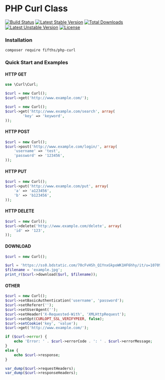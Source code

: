 # PHP Curl Class
[![Build Status](https://travis-ci.org/fifths/php-curl.svg?branch=master)](https://travis-ci.org/fifths/php-curl)
[![Latest Stable Version](https://poser.pugx.org/fifths/php-curl/v/stable)](https://packagist.org/packages/fifths/php-curl)
[![Total Downloads](https://poser.pugx.org/fifths/php-curl/downloads)](https://packagist.org/packages/fifths/php-curl)
[![Latest Unstable Version](https://poser.pugx.org/fifths/php-curl/v/unstable)](https://packagist.org/packages/fifths/php-curl)
[![License](https://poser.pugx.org/fifths/php-curl/license)](https://packagist.org/packages/fifths/php-curl)

### Installation

    composer require fifths/php-curl

### Quick Start and Examples

#### HTTP GET
```php
use \Curl\Curl;

$curl = new Curl();
$curl->get('http://www.example.com/');
```

```php
$curl = new Curl();
$curl->get('http://www.example.com/search', array(
        'key' => 'keyword',
));
```

#### HTTP POST
```php
$curl = new Curl();
$curl->post('http://www.example.com/login/', array(
    'username' => 'test',
    'password' => '123456',
));
```


#### HTTP PUT
```php
$curl = new Curl();
$curl->put('http://www.example.com/put', array(
    'a' => 'a123456',
    'b' => 'b123456',
));
```

#### HTTP DELETE
```php
$curl = new Curl();
$curl->delete('http://www.example.com/delete', array(
    'id' => '123',
));
```

#### DOWNLOAD
```php
$curl = new Curl();

$url = 'https://ss0.bdstatic.com/70cFvHSh_Q1YnxGkpoWK1HF6hhy/it/u=1070902365,2619384777&fm=116&gp=0.jpg';
$filename = 'example.jpg';
print_r($curl->download($url, $filename));
```

#### OTHER
```php
$curl = new Curl();
$curl->setBasicAuthentication('username', 'password');
$curl->setReferer('');
$curl->setUserAgent('');
$curl->setHeader('X-Requested-With', 'XMLHttpRequest');
$curl->setOpt(CURLOPT_SSL_VERIFYPEER, false);
$curl->setCookie('key', 'value');
$curl->get('http://www.example.com/');

if ($curl->error) {
    echo 'Error: ' . $curl->errorCode . ': ' . $curl->errorMessage;
}
else {
    echo $curl->response;
}

var_dump($curl->requestHeaders);
var_dump($curl->responseHeaders);
```
